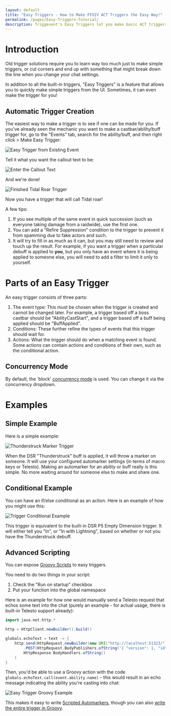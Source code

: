 ```yaml
---
layout: default
title: "Easy Triggers - How to Make FFXIV ACT Triggers the Easy Way!"
permalink: /pages/Easy-Triggers-Tutorial/
description: Triggevent's Easy Triggers let you make basic ACT triggers without the learning curve. No regex, no log lines, just user-friendly triggers.
---
```


# Introduction

Old trigger solutions require you to learn way too much just to make simple triggers, or cut corners
and end up with something that might break down the line when you change your chat settings.

In addition to all the built-in triggers, "Easy Triggers" is a feature that allows you to quickly
make simple triggers from the UI. Sometimes, it can even make the trigger for you!

## Automatic Trigger Creation

The easiest way to make a trigger is to see if one can be made for you. If you've already seen
the mechanic you want to make a castbar/ability/buff trigger for, go to the "Events" tab, search
for the ability/buff, and then right click > Make Easy Trigger:

![Easy Trigger from Existing Event](Easy-Trigger-From-Event.png)

Tell it what you want the callout text to be:

![Enter the Callout Text](callout-text.png)

And we're done!

![Finished Tidal Roar Trigger](Easy-Trigger-From-Event-Done.png)

Now you have a trigger that will call Tidal roar!

A few tips:

1. If you see multiple of the same event in quick succession (such as everyone taking damage from a raidwide),
   use the first one.
2. You can add a "Refire Suppression" condition to the trigger to prevent it from spamming due to fake actors and such.
3. It will try to fill in as much as it can, but you may still need to review and touch up the result. For example, if
   you want a trigger when a particular debuff is applied to **you**, but you only have an event where it is being
   applied to someone else, you will need to add a filter to limit it only to yourself.

# Parts of an Easy Trigger

An easy trigger consists of three parts:

1. The event type: This must be chosen when the trigger is created and cannot be changed later. 
   For example, a trigger based off a boss castbar should be "AbilityCastStart", and a trigger 
   based off a buff being applied should be "BuffApplied".
2. Conditions: These further refine the types of events that this trigger should wait for.
3. Actions: What the trigger should do when a matching event is found. Some actions can contain
   actions and conditions of their own, such as the conditional action.

## Concurrency Mode

By default, the 'block' [concurrency mode](/pages/docs/Sequential-Triggers.md#concurrency-mode) is used. You can change it via the
concurrency dropdown.

# Examples

## Simple Example

Here is a simple example:

![Thunderstruck Marker Trigger](Thunderstruck-Mark.png)

When the DSR "Thunderstruck" buff is applied, it will throw a marker on someone. It will use your configured automarker
settings (in terms of macro keys or Telesto). Making an automarker for an ability or buff really is this simple. No more
waiting around for someone else to make and share one.

## Conditional Example

You can have an if/else conditional as an action. Here is an example
of how you might use this:

![Trigger Conditional Example](Easy-Trigger-Conditional-Example.png)

This trigger is equivalent to the built-in DSR P5 Empty Dimension trigger. It will either tell you "In", or "In with Lightning",
based on whether or not you have the Thunderstruck debuff.

## Advanced Scripting

You can expose [Groovy Scripts](https://github.com/xpdota/event-trigger/wiki/Groovy-Examples) to easy triggers.

You need to do two things in your script:

1. Check the "Run on startup" checkbox
2. Put your function into the global namespace

Here is an example for how one would manually send a Telesto request that echos some text into the chat (purely an 
example - for actual usage, there is built-in Telesto support already):

```groovy
import java.net.http.*

http = HttpClient.newBuilder().build()

globals.echoText = text -> {
	http.send(HttpRequest.newBuilder(new URI("http://localhost:51323/"))
		.POST(HttpRequest.BodyPublishers.ofString('{ "version": 1, "id": 111, "type": "ExecuteCommand", "payload": { "command": "/e ' + text + '" } }')).build(),
		HttpResponse.BodyHandlers.ofString()
	)
}
```

Then, you'd be able to use a Groovy action with the code `globals.echoText.call(event.ability.name)` - this would
result in an echo message indicating the ability you're casting into chat:

![Easy Trigger Groovy Example](Easy-Trigger-Groovy-Example.png)

This makes it easy to write [Scripted Automarkers](../Automarkers.md#making-your-own-automarks-with-scripts), though you can
also [write the entire trigger in Groovy](/pages/groovy/Groovy-Scripting.md).